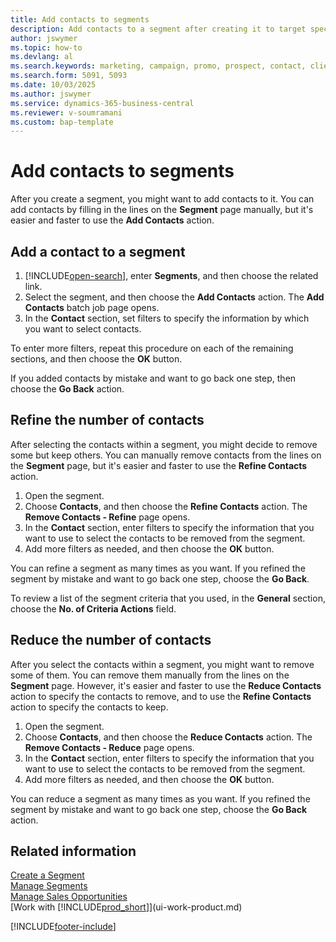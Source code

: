 ```yaml
---
title: Add contacts to segments
description: Add contacts to a segment after creating it to target specific customers or clients as part of a marketing campaign.
author: jswymer
ms.topic: how-to
ms.devlang: al
ms.search.keywords: marketing, campaign, promo, prospect, contact, client, customer
ms.search.form: 5091, 5093
ms.date: 10/03/2025
ms.author: jswymer
ms.service: dynamics-365-business-central
ms.reviewer: v-soumramani
ms.custom: bap-template
---
```


# Add contacts to segments

After you create a segment, you might want to add contacts to it. You can add contacts by filling in the lines on the **Segment** page manually, but it's easier and faster to use the **Add Contacts** action.

## Add a contact to a segment

1. [!INCLUDE[open-search](includes/open-search.md)], enter **Segments**, and then choose the related link.  
2. Select the segment, and then choose the **Add Contacts** action. The **Add Contacts** batch job page opens.
3. In the **Contact** section, set filters to specify the information by which you want to select contacts.

To enter more filters, repeat this procedure on each of the remaining sections, and then choose the **OK** button.

If you added contacts by mistake and want to go back one step, then choose the **Go Back** action.

## Refine the number of contacts

After selecting the contacts within a segment, you might decide to remove some but keep others. You can manually remove contacts from the lines on the **Segment** page, but it's easier and faster to use the **Refine Contacts** action.

1. Open the segment.
2. Choose **Contacts**, and then choose the **Refine Contacts** action. The **Remove Contacts - Refine** page opens.
3. In the **Contact** section, enter filters to specify the information that you want to use to select the contacts to be removed from the segment.
4. Add more filters as needed, and then choose the **OK** button.

You can refine a segment as many times as you want. If you refined the segment by mistake and want to go back one step, choose the **Go Back**.

To review a list of the segment criteria that you used, in the **General** section, choose the **No. of Criteria Actions** field.

## Reduce the number of contacts

After you select the contacts within a segment, you might want to remove some of them. You can remove them manually from the lines on the **Segment** page. However, it's easier and faster to use the **Reduce Contacts** action to specify the contacts to remove, and to use the **Refine Contacts** action to specify the contacts to keep.

1. Open the segment.
2. Choose **Contacts**, and then choose the **Reduce Contacts** action. The **Remove Contacts - Reduce** page opens.
3. In the **Contact** section, enter filters to specify the information that you want to use to select the contacts to be removed from the segment.
4. Add more filters as needed, and then choose the **OK** button.

You can reduce a segment as many times as you want. If you refined the segment by mistake and want to go back one step, choose the **Go Back** action.

## Related information

[Create a Segment](marketing-how-create-segment.md)  
[Manage Segments](marketing-segments.md)  
[Manage Sales Opportunities](marketing-manage-sales-opportunities.md)  
[Work with [!INCLUDE[prod_short](includes/prod_short.md)]](ui-work-product.md)  

[!INCLUDE[footer-include](includes/footer-banner.md)]
